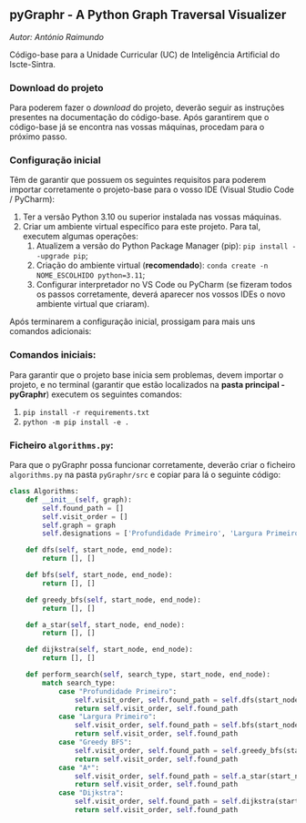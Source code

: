 ## pyGraphr - A Python Graph Traversal Visualizer
*Autor: António Raimundo*

Código-base para a Unidade Curricular (UC)
de Inteligência Artificial do Iscte-Sintra.

### Download do projeto
Para poderem fazer o _download_ do projeto, deverão seguir as instruções presentes na documentação do código-base. 
Após garantirem que o código-base já se encontra nas vossas máquinas, procedam para o
próximo passo.

### Configuração inicial
Têm de garantir que possuem os seguintes requisitos para poderem importar corretamente
o projeto-base para o vosso IDE (Visual Studio Code / PyCharm):
1. Ter a versão Python 3.10 ou superior instalada nas vossas máquinas.
2. Criar um ambiente virtual específico para este projeto. Para tal,
executem algumas operações:
   1. Atualizem a versão do Python Package Manager (pip): ``pip install --upgrade pip``;
   2. Criação do ambiente virtual (**recomendado**): ``conda create -n NOME_ESCOLHIDO python=3.11``;
   3. Configurar interpretador no VS Code ou PyCharm (se fizeram todos os passos corretamente, deverá aparecer nos vossos IDEs o novo ambiente virtual que criaram).

Após terminarem a configuração inicial, prossigam para mais uns comandos adicionais:

### Comandos iniciais:
Para garantir que o projeto base inicia sem problemas, devem importar o projeto, e no terminal 
(garantir que estão localizados na **pasta principal - pyGraphr**)
executem os seguintes comandos:
1. ``pip install -r requirements.txt``
2. ``python -m pip install -e .``

### Ficheiro `algorithms.py`:
Para que o pyGraphr possa funcionar corretamente, deverão criar o 
ficheiro ``algorithms.py`` na pasta ``pyGraphr/src`` e copiar
para lá o seguinte código:

```python
class Algorithms:
    def __init__(self, graph):
        self.found_path = []
        self.visit_order = []
        self.graph = graph
        self.designations = ['Profundidade Primeiro', 'Largura Primeiro', 'Greedy BFS', 'A*', 'Dijkstra']

    def dfs(self, start_node, end_node):
        return [], []

    def bfs(self, start_node, end_node):
        return [], []

    def greedy_bfs(self, start_node, end_node):
        return [], []

    def a_star(self, start_node, end_node):
        return [], []

    def dijkstra(self, start_node, end_node):
        return [], []

    def perform_search(self, search_type, start_node, end_node):
        match search_type:
            case "Profundidade Primeiro":
                self.visit_order, self.found_path = self.dfs(start_node, end_node)
                return self.visit_order, self.found_path
            case "Largura Primeiro":
                self.visit_order, self.found_path = self.bfs(start_node, end_node)
                return self.visit_order, self.found_path
            case "Greedy BFS":
                self.visit_order, self.found_path = self.greedy_bfs(start_node, end_node)
                return self.visit_order, self.found_path
            case "A*":
                self.visit_order, self.found_path = self.a_star(start_node, end_node)
                return self.visit_order, self.found_path
            case "Dijkstra":
                self.visit_order, self.found_path = self.dijkstra(start_node, end_node)
                return self.visit_order, self.found_path
```
